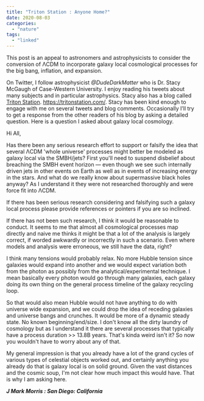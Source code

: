 ```yaml
---
title: "Triton Station : Anyone Home?"
date: 2020-08-03
categories: 
  - "nature"
tags: 
  - "linked"
---
```


This post is an appeal to astronomers and astrophysicists to consider the conversion of ΛCDM to incorporate galaxy local cosmological processes for the big bang, inflation, and expansion.

On Twitter, I follow astrophysicist _@DudeDarkMatter_ who is Dr. Stacy McGaugh of Case-Western University. I enjoy reading his tweets about many subjects and in particular astrophysics. Stacy also has a blog called [Triton Station](https://tritonstation.com/). https://tritonstation.com/. Stacy has been kind enough to engage with me on several tweets and blog comments. Occasionally I’ll try to get a response from the other readers of his blog by asking a detailed question. Here is a question I asked about galaxy local cosmology.

Hi All,

Has there been any serious research effort to support or falsify the idea that several ΛCDM 'whole universe' processes might better be modeled as galaxy local via the SMBH/jets? First you'll need to suspend disbelief about breaching the SMBH event horizon — even though we see such internally driven jets in other events on Earth as well as in events of increasing energy in the stars. And what do we really know about supermassive black holes anyway? As I understand it they were not researched thoroughly and were force fit into ΛCDM.

If there has been serious research considering and falsifying such a galaxy local process please provide references or pointers if you are so inclined.

If there has not been such research, I think it would be reasonable to conduct. It seems to me that almost all cosmological processes map directly and naive me thinks it might be that a lot of the analysis is largely correct, if worded awkwardly or incorrectly in such a scenario. Even where models and analysis were erroneous, we still have the data, right?

I think many tensions would probably relax. No more Hubble tension since galaxies would expand into another and we would expect variation both from the photon as possibly from the analytical/experimental technique. I mean basically every photon would go through many galaxies, each galaxy doing its own thing on the general process timeline of the galaxy recycling loop.

So that would also mean Hubble would not have anything to do with universe wide expansion, and we could drop the idea of receding galaxies and universe bangs and crunches. It would be more of a dynamic steady state. No known beginning/end/size. I don't know all the dirty laundry of cosmology but as I understand it there are several processes that typically have a process duration >> 13.8B years. That's kinda weird isn't it? So now you wouldn't have to worry about any of that.

My general impression is that you already have a lot of the grand cycles of various types of celestial objects worked out, and certainly anything you already do that is galaxy local is on solid ground. Given the vast distances and the cosmic soup, I'm not clear how much impact this would have. That is why I am asking here.

**_J Mark Morris : San Diego: California_**
